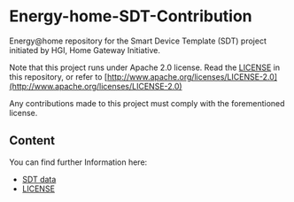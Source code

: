 # Energy-home-SDT-Contribution

Energy@home repository for the Smart Device Template (SDT) project initiated by HGI, Home Gateway Initiative.

Note that this project runs under Apache 2.0 license. Read the [LICENSE](LICENSE) in this repository, or refer to [http://www.apache.org/licenses/LICENSE-2.0](http://www.apache.org/licenses/LICENSE-2.0)

Any contributions made to this project must comply with the forementioned license.


## Content

You can find further Information here:

- [SDT data](SDT-data/)
- [LICENSE](LICENSE)